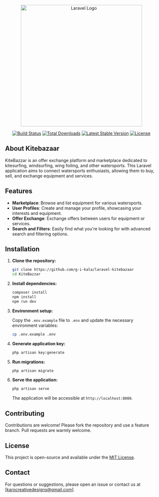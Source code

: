 <p align="center"><a href="https://laravel.com" target="_blank"><img src="https://raw.githubusercontent.com/laravel/art/master/logo-lockup/5%20SVG/2%20CMYK/1%20Full%20Color/laravel-logolockup-cmyk-red.svg" width="400" alt="Laravel Logo"></a></p>

<p align="center">
<a href="https://github.com/laravel/framework/actions"><img src="https://github.com/laravel/framework/workflows/tests/badge.svg" alt="Build Status"></a>
<a href="https://packagist.org/packages/laravel/framework"><img src="https://img.shields.io/packagist/dt/laravel/framework" alt="Total Downloads"></a>
<a href="https://packagist.org/packages/laravel/framework"><img src="https://img.shields.io/packagist/v/laravel/framework" alt="Latest Stable Version"></a>
<a href="https://packagist.org/packages/laravel/framework"><img src="https://img.shields.io/packagist/l/laravel/framework" alt="License"></a>
</p>

## About Kitebazaar

KiteBazzar is an offer exchange platform and marketplace dedicated to kitesurfing, windsurfing, wing foiling, and other watersports. This Laravel application aims to connect watersports enthusiasts, allowing them to buy, sell, and exchange equipment and services.

## Features

- **Marketplace**: Browse and list equipment for various watersports.
- **User Profiles**: Create and manage your profile, showcasing your interests and equipment.
- **Offer Exchange**: Exchange offers between users for equipment or services.
- **Search and Filters**: Easily find what you're looking for with advanced search and filtering options.

## Installation

1. **Clone the repository:**

   ```bash
   git clone https://github.com/g-i-kala/laravel-kitebazaar
   cd KiteBazzar
   ```

2. **Install dependencies:**

   ```bash
   composer install
   npm install
   npm run dev
   ```

3. **Environment setup:**

   Copy the `.env.example` file to `.env` and update the necessary environment variables:

   ```bash
   cp .env.example .env
   ```

4. **Generate application key:**

   ```bash
   php artisan key:generate
   ```

5. **Run migrations:**

   ```bash
   php artisan migrate
   ```

6. **Serve the application:**

   ```bash
   php artisan serve
   ```

   The application will be accessible at `http://localhost:8000`.

## Contributing

Contributions are welcome! Please fork the repository and use a feature branch. Pull requests are warmly welcome.

## License

This project is open-source and available under the [MIT License](LICENSE).

## Contact

For questions or suggestions, please open an issue or contact us at [karocreativedesigns@gmail.com].
```
